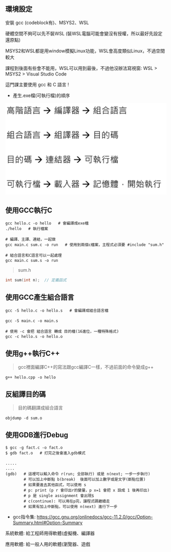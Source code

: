 ## 環境設定

安裝 gcc (codeblock有)、MSYS2、WSL

硬體空間不夠可以先不裝WSL (裝WSL電腦可能會變沒有授權，所以最好先設定還原點)

MSYS2和WSL都是用window模擬Linux功能，WSL會高度類似Linux，不過空間較大

課程到後面有些會不能用，WSL可以用到最後，不過他沒辦法寫視窗: WSL > MSYS2 > Visual Studio Code



這門課主要使用 gcc 和 C 語言 !



* 產生.exe檔(可執行檔)的順序



![](picture/generate_exe.png)



## 使用GCC執行C

```
gcc hello.c -o hello   # 會編譯成exe檔
./hello   # 執行檔案

# 編譯、主譯、連結，一起做
gcc main.c sum.c -o run   # 使用到兩個c檔案，主程式必須要 #include "sum.h"

# 組合語言和C語言可以一起處理
gcc main.c sum.s -o run
```



> sum.h

```c
int sum(int n);  // 定義函式
```



## 使用GCC產生組合語言

```
gcc -S hello.c -o hello.s   # 會編譯成組合語言檔

gcc -S main.c -o main.s

# 使用 -c 會把 組合語言 轉成 目的檔(16進位，一種特殊格式) 
gcc -c hello.s -o hello.o   
```



## 使用g++執行C++

> gcc裡面編譯C++的寫法跟gcc編譯C一樣，不過前面的命令變成g++

```
g++ hello.cpp -o hello
```



## 反組譯目的碼

> 目的碼翻譯成組合語言

```
objdump -d sum.o
```



## 使用GDB進行Debug

```
$ gcc -g fact.c -o fact.o   
$ gdb fact.o   # 打完之後會進入gdb模式

.....
....
(gdb)  	# 這裡可以輸入命令 r(run; 全部執行) 或是 n(next; 一步一步執行)
		# 可以加上中斷點 b(break)  後面可以加上數字或是文字(斷點位置)
		# 如果要進去其他函式，可以使用 s
		# p: print (p r 會印出r的變量，p x=1 會把 x 設成 1 後再印出)
		# p 是 single assignment 會出現$
		# c(continue): 可以用在p完，讓程式碼繼續走
		# 如果有加上中斷點，可以使用 n(next) 進行下一步
```





* gcc指令集: https://gcc.gnu.org/onlinedocs/gcc-11.2.0/gcc/Option-Summary.html#Option-Summary

系統軟體: 給工程師用得軟體(虛擬機、編譯器

應用軟體: 給一般人用的軟體(瀏覽器、遊戲







